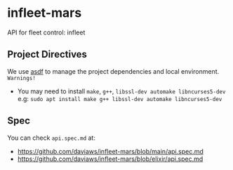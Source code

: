 # infleet-mars
API for fleet control: infleet

## Project Directives
We use [asdf](https://asdf-vm.com/guide/getting-started.html) to manage the project dependencies and local environment.
`Warnings!`
* You may need to install `make`, `g++`, `libssl-dev automake libncurses5-dev`
<br> e.g: `sudo apt install make g++ libssl-dev automake libncurses5-dev`

## Spec
You can check `api.spec.md` at:
* https://github.com/daviaws/infleet-mars/blob/main/api.spec.md
* https://github.com/daviaws/infleet-mars/blob/elixir/api.spec.md
